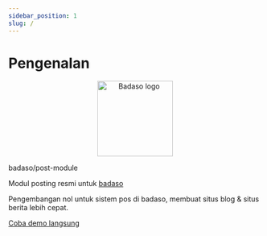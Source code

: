 ```yaml
---
sidebar_position: 1
slug: /
---
```


# Pengenalan

<p align="center">
  <a href="https://badaso-docs.uatech.co.id/">
    <img src="img/badaso-post-logo.png" width="150px" alt="Badaso logo" />  
  </a>
  <p>badaso/post-module</p>
</p>

<p align="left">Modul posting resmi untuk <a href="https://github.com/uasoft-indonesia/badaso">badaso</a></p>
<p align="left">Pengembangan nol untuk sistem pos di badaso, membuat situs blog & situs berita lebih cepat.</p>
<p align="left"><a href="https://badaso-demo.uatech.co.id/post" target="_blank">Coba demo langsung</a></p>
<br />
